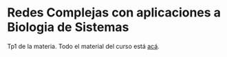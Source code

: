 # Redes Complejas con aplicaciones a Biologia de Sistemas
Tp1 de la materia. Todo el material del curso está [acá](http://materias.df.uba.ar/redesa2018c2/).
